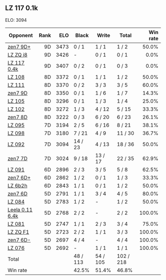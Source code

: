 ## LZ 117 0.1k ##

ELO: 3094

Opponent | Rank | ELO | Black | Write | Total | Win rate
---------|-----:|----:|-------|-------|-------|-------:
[zen7 9D+](zen7%209D+.md) | 9D | 3473 | 0 / 1 | 1 / 1 | 1 / 2 | 50.0%
[LZ ZQ i8](LZ%20ZQ%20i8.md) | 9D | 3426 | - | 0 / 1 | 0 / 1 | 0.0%
[LZ 117 0.4k](LZ%20117%200.4k.md) | 9D | 3407 | 0 / 2 | 0 / 1 | 0 / 3 | 0.0%
[LZ 108](LZ%20108.md) | 8D | 3372 | 0 / 1 | 1 / 1 | 1 / 2 | 50.0%
[LZ 111](LZ%20111.md) | 8D | 3370 | 0 / 2 | 3 / 3 | 3 / 5 | 60.0%
[zen7 9D](zen7%209D.md) | 8D | 3350 | 0 / 1 | 1 / 6 | 1 / 7 | 14.3%
[LZ 105](LZ%20105.md) | 8D | 3296 | 0 / 1 | 1 / 3 | 1 / 4 | 25.0%
[LZ 102](LZ%20102.md) | 8D | 3272 | 1 / 3 | 4 / 12 | 5 / 15 | 33.3%
[zen7 8D](zen7%208D.md) | 8D | 3222 | 0 / 3 | 6 / 20 | 6 / 23 | 26.1%
[LZ 095](LZ%20095.md) | 7D | 3194 | 2 / 5 | 6 / 16 | 8 / 21 | 38.1%
[LZ 098](LZ%20098.md) | 7D | 3180 | 7 / 21 | 4 / 9 | 11 / 30 | 36.7%
[LZ 092](LZ%20092.md) | 7D | 3094 | 14 / 23 | 4 / 13 | 18 / 36 | 50.0%
[zen7 7D](zen7%207D.md) | 7D | 3024 | 9 / 18 | 13 / 17 | 22 / 35 | 62.9%
[LZ 091](LZ%20091.md) | 6D | 2896 | 2 / 3 | 3 / 5 | 5 / 8 | 62.5%
[zen7 6D+](zen7%206D+.md) | 6D | 2862 | 1 / 2 | 0 / 1 | 1 / 3 | 33.3%
[LZ 6b2h](LZ%206b2h.md) | 6D | 2843 | 1 / 1 | 0 / 1 | 1 / 2 | 50.0%
[zen7 6D](zen7%206D.md) | 5D | 2791 | 1 / 1 | 3 / 4 | 4 / 5 | 80.0%
[LZ 084](LZ%20084.md) | 5D | 2783 | 1 / 2 | - | 1 / 2 | 50.0%
[Leela 0.11 6.4k](Leela%200.11%206.4k.md) | 5D | 2768 | 2 / 2 | - | 2 / 2 | 100.0%
[LZ 081](LZ%20081.md) | 5D | 2747 | 1 / 1 | 2 / 3 | 3 / 4 | 75.0%
[LZ ZQ F1](LZ%20ZQ%20F1.md) | 5D | 2723 | 2 / 2 | 1 / 1 | 3 / 3 | 100.0%
[zen7 6D-](zen7%206D-.md) | 5D | 2697 | 4 / 4 | - | 4 / 4 | 100.0%
[LZ 076](LZ%20076.md) | 5D | 2692 | - | 1 / 1 | 1 / 1 | 100.0%
Total | | | 48 / 113 | 54 / 105 | 102 / 218 | 
Win rate| | | 42.5% | 51.4% | 46.8% | 

